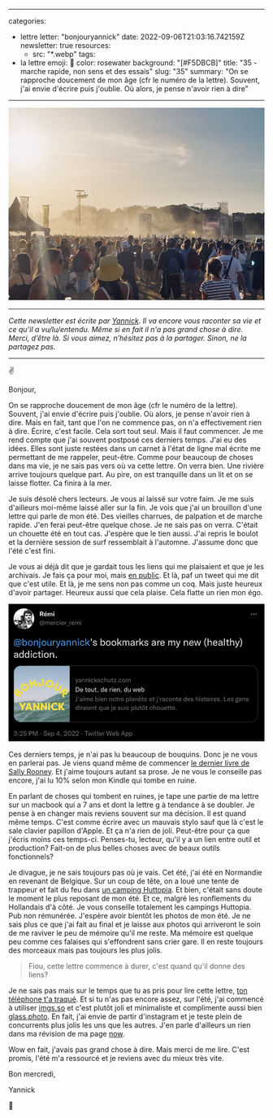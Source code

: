 
---
categories:
- lettre
letter: "bonjouryannick"
date: 2022-09-06T21:03:16.742159Z
newsletter: true
resources:
  - src: "*.webp"
tags:
- la lettre
emoji: 💌
color: rosewater
background: "[#F5DBCB]"
title: "35 - marche rapide, non sens et des essais"
slug: "35"
summary: "On se rapproche doucement de mon âge (cfr le numéro de la lettre). Souvent, j'ai envie d'écrire puis j'oublie. Où alors, je pense n'avoir rien à dire"
---
![Charrue](Charrue.webp)

---
*Cette newsletter est écrite par [Yannick](https://yannickschutz.com). Il va encore vous raconter sa vie et ce qu’il a vu/lu/entendu. Même si en fait il n'a pas grand chose à dire. Merci, d’être là. Si vous aimez, n’hésitez pas à la partager. Sinon, ne la partagez pas.*

---

✌️

Bonjour,

On se rapproche doucement de mon âge (cfr le numéro de la lettre). Souvent, j'ai envie d'écrire puis j'oublie. Où alors, je pense n'avoir rien à dire. Mais en fait, tant que l'on ne commence pas, on n'a effectivement rien à dire. Écrire, c'est facile. Cela sort tout seul. Mais il faut commencer. Je me rend compte que j'ai souvent postposé ces derniers temps. J'ai eu des idées. Elles sont juste restées dans un carnet à l'état de ligne mal écrite me permettant de me rappeler, peut-être. Comme pour beaucoup de choses dans ma vie, je ne sais pas vers où va cette lettre. On verra bien. Une rivière arrive toujours quelque part. Au pire, on est tranquille dans un lit et on se laisse flotter. Ca finira à la mer.

Je suis désolé chers lecteurs. Je vous ai laissé sur votre faim. Je me suis d'ailleurs moi-même laissé aller sur la fin. Je vois que j'ai un brouillon d'une lettre qui parle de mon été. Des vieilles charrues, de palpation et de marche rapide. J'en ferai peut-être quelque chose. Je ne sais pas on verra. C'était un chouette été en tout cas. J'espère que le tien aussi. J'ai repris le boulot et la dernière session de surf ressemblait à l'automne. J'assume donc que l'été c'est fini.

Je vous ai déjà dit que je gardait tous les liens qui me plaisaient et que je les archivais. Je fais ça pour moi, mais [en public](https://yannickschutz.com/bookmarks). Et là, paf un tweet qui me dit que c'est utile. Et là, je me sens non pas comme un coq. Mais juste heureux d'avoir partager. Heureux aussi que cela plaise. Cela flatte un rien mon égo.

 ![un tweet](un_tweet.webp)

Ces derniers temps, je n'ai pas lu beaucoup de bouquins. Donc je ne vous en parlerai pas. Je viens quand même de commencer [le dernier livre de Sally Rooney](https://en.wikipedia.org/wiki/Beautiful_World,_Where_Are_You). Et j'aime toujours autant sa prose. Je ne vous le conseille pas encore, j'ai lu 10% selon mon Kindle qui tombe en ruine.

En parlant de choses qui tombent en ruines, je tape une partie de ma lettre sur un macbook qui a 7 ans et dont la lettre g à tendance à se doubler. Je pense à en changer mais reviens souvent sur ma décision. Il est quand même temps. C'est comme écrire avec un mauvais stylo sauf que là c'est le sale clavier papillon d'Apple. Et ça n'a rien de joli. Peut-être pour ça que j'écris moins ces temps-ci. Penses-tu, lecteur, qu'il y a un lien entre outil et production? Fait-on de plus belles choses avec de beaux outils fonctionnels?

Je divague, je ne sais toujours pas où je vais. Cet été, j'ai été en Normandie en revenant de Belgique. Sur un coup de tête, on a loué une tente de trappeur et fait du feu dans [un camping Huttopia](https://europe.huttopia.com/site/les-falaises-normandie/). Et bien, c'était sans doute le moment le plus reposant de mon été. Et ce, malgré les ronflements du Hollandais d'à côté. Je vous conseille totalement les campings Huttopia. Pub non rémunérée. J'espère avoir bientôt les photos de mon été. Je ne sais plus ce que j'ai fait au final et je laisse aux photos qui arriveront le soin de me raviver le peu de mémoire qu'il me reste. Ma mémoire est quelque peu comme ces falaises qui s'effondrent sans crier gare. Il en reste toujours des morceaux mais pas toujours les plus jolis.

> Fiou, cette lettre commence à durer, c'est quand qu'il donne des liens?

Je ne sais pas mais sur le temps que tu as pris pour lire cette lettre, [ton téléphone t'a traqué](https://www.nytimes.com/interactive/2019/12/19/opinion/location-tracking-cell-phone.html). Et si tu n'as pas encore assez, sur l'été, j'ai commencé à utiliser [imgs.so](https://imgs.so/bonjouryannick) et c'est plutôt joli et minimaliste et complimente aussi bien [glass.photo](https://glass.photo/yannick). En fait, j'ai envie de partir d'instagram et je teste plein de concurrents plus jolis les uns que les autres. J'en parle d'ailleurs un rien dans ma révision de ma page [now](https://yannickschutz.com/now).

Wow en fait, j'avais pas grand chose à dire. Mais merci de me lire. C'est promis, l'été m'a ressourcé et je reviens avec du mieux très vite.

Bon mercredi,

Yannick

💌
